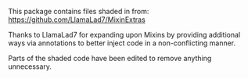 This package contains files shaded in from: https://github.com/LlamaLad7/MixinExtras

Thanks to LlamaLad7 for expanding upon Mixins by providing additional ways via annotations to better inject code in a non-conflicting manner.

Parts of the shaded code have been edited to remove anything unnecessary.